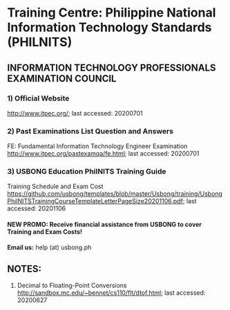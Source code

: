 # Training Centre: Philippine National Information Technology Standards (PHILNITS)

## INFORMATION TECHNOLOGY PROFESSIONALS EXAMINATION COUNCIL
### 1) Official Website
http://www.itpec.org/; last accessed: 20200701

### 2) Past Examinations List Question and Answers
FE: Fundamental Information Technology Engineer Examination<br/>
http://www.itpec.org/pastexamqa/fe.html; last accessed: 20200701

### 3) USBONG Education PhilNITS Training Guide
Training Schedule and Exam Cost<br/>
https://github.com/usbong/templates/blob/master/Usbong/training/UsbongPhilNITSTrainingCourseTemplateLetterPageSize20201106.pdf; last accessed: 20201106

#### NEW PROMO: Receive financial assistance from USBONG to cover Training and Exam Costs! 
<b>Email us:</b> help (at) usbong.ph

## NOTES:
1) Decimal to Floating-Point Conversions<br/>
http://sandbox.mc.edu/~bennet/cs110/flt/dtof.html; last accessed: 20200627
